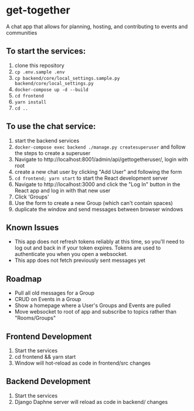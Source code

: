 # get-together
A chat app that allows for planning, hosting, and contributing to events and communities


## To start the services:
1. clone this repository
2. `cp .env.sample .env`
3. `cp backend/core/local_settings.sample.py backend/core/local_settings.py`
3. `docker-compose up -d --build`
4. `cd frontend`
5. `yarn install`
6. `cd ..`

## To use the chat service:
1. start the backend services
2. `docker-compose exec backend ./manage.py createsuperuser` 
and follow the steps to create a superuser
3. Navigate to http://localhost:8001/admin/api/gettogetheruser/, login with root
4. create a new chat user by clicking "Add User" and following the form
5. `cd frontend; yarn start` to start the React development server
6. Navigate to http://localhost:3000 and click the "Log In" button in the React app 
and log in with that new user
7. Click 'Groups'
8. Use the form to create a new Group (which can't contain spaces)
9. duplicate the window and send messages between browser windows

## Known Issues
* This app does not refresh tokens reliably at this time, 
so you'll need to log out and back in if your token expires. 
Tokens are used to authenticate you when you open a websocket.
* This app does not fetch previously sent messages yet

## Roadmap
* Pull all old messages for a Group
* CRUD on Events in a Group
* Show a homepage where a User's Groups and Events are pulled
* Move websocket to root of app and subscribe to topics rather than "Rooms/Groups"

## Frontend Development
1. Start the services
2. cd frontend && yarn start
3. Window will hot-reload as code in frontend/src changes

## Backend Development
1. Start the services
2. Django Daphne server will reload as code in backend/ changes
